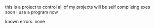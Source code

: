 this is a project to control all of my projects will be self compileing exes soon i use a program now


known errors: none
